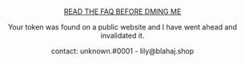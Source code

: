 <p align='center'><a href="faq.md">READ THE FAQ BEFORE DMING ME</a></p>

<p align="center">Your token was found on a public website and I have went ahead and invalidated it.</p>
<p align="center">contact: unknown.#0001 - lily@blahaj.shop</p>

